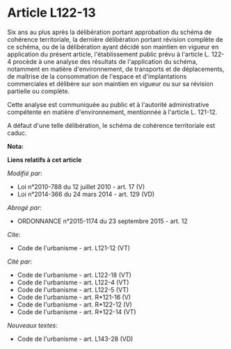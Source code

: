 # Article L122-13

Six ans au plus après la délibération portant approbation du schéma de cohérence territoriale, la dernière délibération
portant révision complète de ce schéma, ou de la délibération ayant décidé son maintien en vigueur en application du présent
article, l'établissement public prévu à l'article L. 122-4 procède à une analyse des résultats de l'application du schéma,
notamment en matière d'environnement, de transports et de déplacements, de maîtrise de la consommation de l'espace et
d'implantations commerciales et délibère sur son maintien en vigueur ou sur sa révision partielle ou complète. 

Cette analyse est communiquée au public et à l'autorité administrative compétente en matière d'environnement, mentionnée à
l'article L. 121-12. 

A défaut d'une telle délibération, le schéma de cohérence territoriale est caduc.

**Nota:**



**Liens relatifs à cet article**

_Modifié par_:

  - Loi n°2010-788 du 12 juillet 2010 - art. 17 (V)
  - Loi n°2014-366 du 24 mars 2014 - art. 129 (VD)

_Abrogé par_:

  - ORDONNANCE n°2015-1174 du 23 septembre 2015 - art. 12

_Cite_:

  - Code de l'urbanisme - art. L121-12 (VT)

_Cité par_:

  - Code de l'urbanisme - art. L122-18 (VT)
  - Code de l'urbanisme - art. L122-4 (VT)
  - Code de l'urbanisme - art. L122-5 (VT)
  - Code de l'urbanisme - art. R*121-16 (V)
  - Code de l'urbanisme - art. R*122-12 (V)
  - Code de l'urbanisme - art. R*122-14 (VT)

_Nouveaux textes_:

  - Code de l'urbanisme - art. L143-28 (VD)
